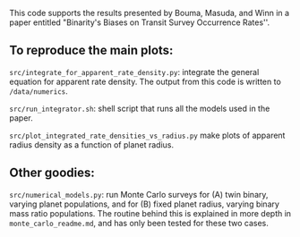This code supports the results presented by Bouma, Masuda, and Winn in a paper
entitled "Binarity's Biases on Transit Survey Occurrence Rates''.

## To reproduce the main plots:

`src/integrate_for_apparent_rate_density.py`: integrate the general equation
for apparent rate density. The output from this code is written to
`/data/numerics`.

`src/run_integrator.sh`: shell script that runs all the models used in the
paper.

`src/plot_integrated_rate_densities_vs_radius.py` make plots of apparent radius
density as a function of planet radius.

## Other goodies:

`src/numerical_models.py`: run Monte Carlo surveys for (A) twin binary,
varying planet populations, and for (B) fixed planet radius, varying binary
mass ratio populations. The routine behind this is explained in more depth in
`monte_carlo_readme.md`, and has only been tested for these two cases.
